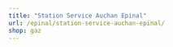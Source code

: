 ```yaml
---
title: "Station Service Auchan Epinal"
url: /epinal/station-service-auchan-epinal/
shop: gaz
---
```

